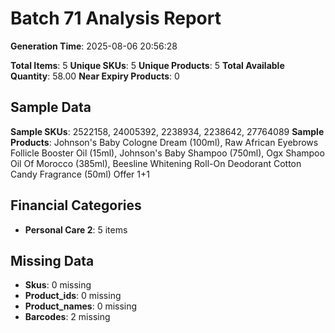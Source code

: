 # Batch 71 Analysis Report

**Generation Time**: 2025-08-06 20:56:28

**Total Items**: 5
**Unique SKUs**: 5
**Unique Products**: 5
**Total Available Quantity**: 58.00
**Near Expiry Products**: 0

## Sample Data
**Sample SKUs**: 2522158, 24005392, 2238934, 2238642, 27764089
**Sample Products**: Johnson's Baby Cologne Dream (100ml), Raw African Eyebrows Follicle Booster Oil (15ml), Johnson's Baby Shampoo (750ml), Ogx Shampoo Oil Of Morocco (385ml), Beesline Whitening Roll-On Deodorant Cotton Candy Fragrance (50ml) Offer 1+1 

## Financial Categories
- **Personal Care 2**: 5 items

## Missing Data
- **Skus**: 0 missing
- **Product_ids**: 0 missing
- **Product_names**: 0 missing
- **Barcodes**: 2 missing
